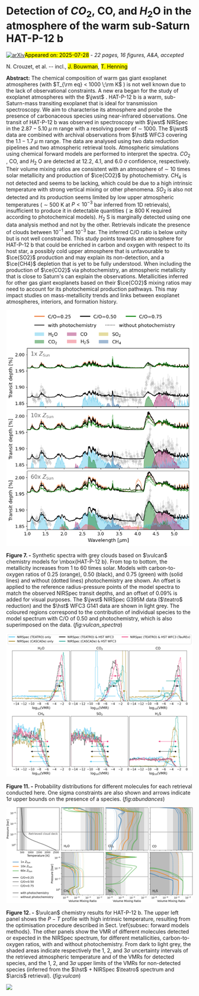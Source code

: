 <div class="macros" style="visibility:hidden;">
$\newcommand{\ensuremath}{}$
$\newcommand{\xspace}{}$
$\newcommand{\object}[1]{\texttt{#1}}$
$\newcommand{\farcs}{{.}''}$
$\newcommand{\farcm}{{.}'}$
$\newcommand{\arcsec}{''}$
$\newcommand{\arcmin}{'}$
$\newcommand{\ion}[2]{#1#2}$
$\newcommand{\textsc}[1]{\textrm{#1}}$
$\newcommand{\hl}[1]{\textrm{#1}}$
$\newcommand{\footnote}[1]{}$
$\newcommand{\jwst}{\textit{JWST}\xspace}$
$\newcommand{\hst}{\textit{HST}\xspace}$
$\newcommand{\spitzer}{\textit{Spitzer}\xspace}$
$\newcommand{\kepler}{\textit{Kepler}\xspace}$
$\newcommand{\tess}{\textit{TESS}\xspace}$
$\newcommand{\nirspec}{NIRSpec\xspace}$
$\newcommand{\teatro}{\texttt{TEATRO}\xspace}$
$\newcommand{\cascade}{\texttt{CASCADe}\xspace}$
$\newcommand{\vulcan}{\texttt{VULCAN}\xspace}$
$\newcommand{\arcis}{\texttt{ARCiS}\xspace}$
$\newcommand{\taurex}{\texttt{TauREx}\xspace}$
$\newcommand{\petitradtrans}{\texttt{petitRADTRANS}\xspace}$
$\newcommand{\pyratbay}{\texttt{PYRAT\;BAY}\xspace}$
$\newcommand{\exotethys}{\texttt{ExoTETHyS}\xspace}$
$\newcommand{\mum}{\mum\xspace}$
$\newcommand{\eg}{{e.g.,}\xspace}$
$\newcommand{\arraystretch}{1.2}$
$\newcommand{\arraystretch}{1.1}$
$\newcommand{\arraystretch}{1.1}$
$\newcommand{\arraystretch}{1}$
$\newcommand{\arraystretch}{1.2}$</div>



<div id="title">

# Detection of $CO_2$, CO, and $H_2$O in the atmosphere of the warm sub-Saturn HAT-P-12 b

</div>
<div id="comments">

[![arXiv](https://img.shields.io/badge/arXiv-2507.18722-b31b1b.svg)](https://arxiv.org/abs/2507.18722)<mark>Appeared on: 2025-07-28</mark> -  _22 pages, 16 figures, A&A, accepted_

</div>
<div id="authors">

N. Crouzet, et al. -- incl., <mark>J. Bouwman</mark>, <mark>T. Henning</mark>

</div>
<div id="abstract">

**Abstract:** The chemical composition of warm gas giant exoplanet atmospheres (with $T_{\rm eq} < 1000 \;\rm K$ ) is not well known due to the lack of observational constraints. A new era began for the study of exoplanet atmospheres with the $\jwst$ . HAT-P-12 b is a warm, sub-Saturn-mass transiting exoplanet that is ideal for transmission spectroscopy. We aim to characterise its atmosphere and probe the presence of carbonaceous species using near-infrared observations. One transit of HAT-P-12 b was observed in spectroscopy with $\jwst$ NIRSpec in the $2.87-5.10 \; \mu$ m range with a resolving power of $\sim$ 1000. The $\jwst$ data are combined with archival observations from $\hst$ WFC3 covering the $1.1-1.7 \; \mu$ m range. The data are analysed using two data reduction pipelines and two atmospheric retrieval tools. Atmospheric simulations using chemical forward models are performed to interpret the spectra. $CO_2$ , CO, and $H_2$ O are detected at 12.2, 4.1, and 6.0 $\sigma$ confidence, respectively. Their volume mixing ratios are consistent with an atmosphere of $\sim$ 10 times solar metallicity and production of $\ce{CO2}$ by photochemistry. $CH_4$ is not detected and seems to be lacking, which could be due to a high intrinsic temperature with strong vertical mixing or other phenomena. $SO_2$ is also not detected and its production seems limited by low upper atmospheric temperatures ( $\sim$ 500 K at $P<10^{-3}$ bar inferred from 1D retrievals), insufficient to produce it in detectable quantities ( $\gtrsim$ 800 K required according to photochemical models). $H_2$ S is marginally detected using one data analysis method and not by the other. Retrievals indicate the presence of clouds between $10^{-1}$ and $10^{-3}$ bar. The inferred C/O ratio is below unity but is not well constrained. This study points towards an atmosphere for HAT-P-12 b that could be enriched in carbon and oxygen with respect to its host star, a possibly cold upper atmosphere that is unfavourable to $\ce{SO2}$ production and may explain its non-detection, and a $\ce{CH4}$ depletion that is yet to be fully understood. When including the production of $\ce{CO2}$ via photochemistry, an atmospheric metallicity that is close to Saturn's can explain the observations. Metallicities inferred for other gas giant exoplanets based on their $\ce{CO2}$ mixing ratios may need to account for its photochemical production pathways. This may impact studies on mass-metallicity trends and links between exoplanet atmospheres, interiors, and formation history.

</div>

<div id="div_fig1">

<img src="tmp_2507.18722/./figures/HAT-P-12b_transmission_spectra.png" alt="Fig7" width="100%"/>

**Figure 7. -** Synthetic spectra with grey clouds based on $\vulcan$ chemistry models for \mbox{HAT-P-12 b}. From top to bottom, the metallicity increases from 1 to 60 times solar. Models with carbon-to-oxygen ratios of 0.25 (orange), 0.50 (black), and 0.75 (green) with (solid lines) and without (dotted lines) photochemistry are shown. An offset is applied to the reference radius-pressure points of the model spectra to match the observed NIRSpec transit depths, and an offset of $0.09 \%$ is added for visual purposes. The $\jwst$ NIRSpec G395M data ($\teatro$ reduction) and the $\hst$ WFC3 G141 data are shown in light grey. The coloured regions correspond to the contribution of individual species to the model spectrum with C/O of 0.50 and photochemistry, which is also superimposed on the data. (*fig:vulcan_spectra*)

</div>
<div id="div_fig2">

<img src="tmp_2507.18722/./figures/comp_prob_dis.png" alt="Fig11" width="100%"/>

**Figure 11. -** Probability distributions for different molecules for each retrieval conducted here. One sigma constraints are also shown and arrows indicate 1$\sigma$ upper bounds on the presence of a species. (*fig:abundances*)

</div>
<div id="div_fig3">

<img src="tmp_2507.18722/./figures/HAT-P-12b-chemistryresults.png" alt="Fig12" width="100%"/>

**Figure 12. -** $\vulcan$ chemistry results for HAT-P-12 b. The upper left panel shows the $P-T$ profile with high intrinsic temperature, resulting from the optimisation procedure described in Sect. \ref{subsec: forward models methods}. The other panels show the VMR of different molecules detected or expected in the NIRSpec spectrum, for different metallicities, carbon-to-oxygen ratios, with and without photochemistry. From dark to light grey, the shaded areas indicate respectively the 1, 2, and $3 \sigma$ uncertainty intervals of the retrieved atmospheric temperature and of the VMRs for detected species, and the 1, 2, and $3 \sigma$ upper limits of the VMRs for non-detected species (inferred from the $\hst$ + NIRSpec $\teatro$ spectrum and $\arcis$ retrieval). (*fig:vulcan*)

</div><div id="qrcode"><img src=https://api.qrserver.com/v1/create-qr-code/?size=100x100&data="https://arxiv.org/abs/2507.18722"></div>